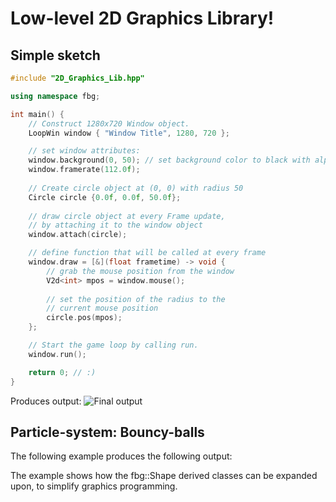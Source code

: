 # Low-level 2D Graphics Library!



## Simple sketch
```C++
#include "2D_Graphics_Lib.hpp"

using namespace fbg;

int main() {
	// Construct 1280x720 Window object.
	LoopWin window { "Window Title", 1280, 720 };

	// set window attributes:
	window.background(0, 50); // set background color to black with alpha 50
	window.framerate(112.0f);
	
	// Create circle object at (0, 0) with radius 50
	Circle circle {0.0f, 0.0f, 50.0f};
	
	// draw circle object at every Frame update,
	// by attaching it to the window object
	window.attach(circle);

	// define function that will be called at every frame
	window.draw = [&](float frametime) -> void {
		// grab the mouse position from the window
		V2d<int> mpos = window.mouse();
	
		// set the position of the radius to the
		// current mouse position
		circle.pos(mpos);
	};

	// Start the game loop by calling run.
	window.run(); 

	return 0; // :)
}
```

Produces output:
![Final output](https://user-images.githubusercontent.com/93908883/159099446-f5976859-6240-45c8-a9e5-a05dad4b5cb2.png)


## Particle-system: Bouncy-balls
The following example produces the following output:

The example shows how the fbg::Shape derived classes can be expanded upon, to simplify graphics programming.
